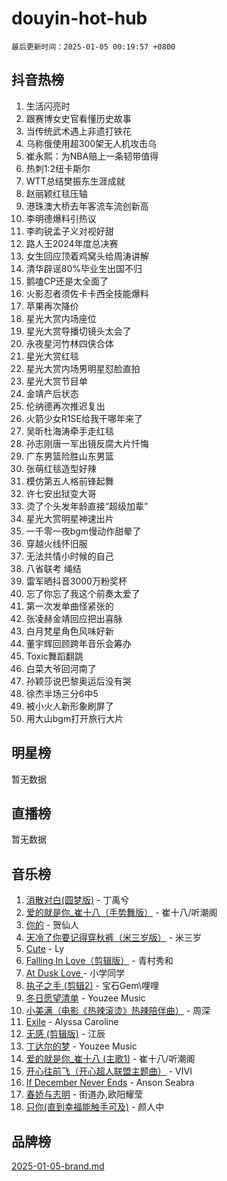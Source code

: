 # douyin-hot-hub

`最后更新时间：2025-01-05 00:19:57 +0800`

## 抖音热榜

1. 生活闪亮时
1. 跟赛博女史官看懂历史故事
1. 当传统武术遇上非遗打铁花
1. 乌称俄使用超300架无人机攻击乌
1. 崔永熙：为NBA赔上一条韧带值得
1. 热刺1:2纽卡斯尔
1. WTT总结樊振东生涯成就
1. 赵丽颖红毯压轴
1. 港珠澳大桥去年客流车流创新高
1. 李明德爆料引热议
1. 李昀锐孟子义对视好甜
1. 路人王2024年度总决赛
1. 女生回应顶着鸡窝头给周涛讲解
1. 清华辟谣80%毕业生出国不归
1. 鹅嗑CP还是太全面了
1. 火影忍者须佐卡卡西全技能爆料
1. 苹果再次降价
1. 星光大赏内场座位
1. 星光大赏导播切镜头太会了
1. 永夜星河竹林四侠合体
1. 星光大赏红毯
1. 星光大赏内场男明星怼脸直拍
1. 星光大赏节目单
1. 金靖产后状态
1. 伦纳德再次推迟复出
1. 火箭少女R1SE给我干哪年来了
1. 吴昕杜海涛牵手走红毯
1. 孙志刚唐一军出镜反腐大片忏悔
1. 广东男篮险胜山东男篮
1. 张萌红毯造型好辣
1. 模仿第五人格前锋起舞
1. 许七安出狱变大哥
1. 烫了个头发年龄直接“超级加辈”
1. 星光大赏明星神速出片
1. 一千零一夜bgm慢动作甜晕了
1. 穿越火线怀旧服
1. 无法共情小时候的自己
1. 八省联考 绳结
1. 雷军晒抖音3000万粉奖杯
1. 忘了你忘了我这个前奏太爱了
1. 第一次发单曲怪紧张的
1. 张凌赫金靖回应把出喜脉
1. 白月梵星角色风味好新
1. 董宇辉回顾跨年音乐会筹办
1. Toxic舞蹈翻跳
1. 白菜大爷回河南了
1. 孙颖莎说巴黎奥运后没有哭
1. 徐杰半场三分6中5
1. 被小火人新形象刷屏了
1. 用大山bgm打开旅行大片

## 明星榜

暂无数据

## 直播榜

暂无数据

## 音乐榜

1. [消散对白(圆梦版)](https://sf5-hl-cdn-tos.douyinstatic.com/obj/tos-cn-ve-2774/og4jB5I5IizzoZVAAAzWgBMAsMDWoArfwBOiFs) - 丁禹兮
1. [爱的就是你_崔十八（手势舞版）](https://sf5-hl-cdn-tos.douyinstatic.com/obj/tos-cn-ve-2774/oApB2AigNyB4sTw7JhBOikMAf0oDJzMWBuIrgm) - 崔十八/听潮阁
1. [你的](https://sf5-hl-cdn-tos.douyinstatic.com/obj/tos-cn-ve-2774/oYuIeKf42jB7sEV6B2upMdpYAgfrQWj0FeRegh) - 贺仙人
1. [天冷了你要记得穿秋裤（米三岁版）](https://sf5-hl-cdn-tos.douyinstatic.com/obj/tos-cn-ve-2774/oQlIwVIDWiZ6BQilAorS7MA0AgCkQDvcZAdm1) - 米三岁
1. [Cute](https://sf5-hl-cdn-tos.douyinstatic.com/obj/tos-cn-ve-2774/o4IbIzHWKAAB4wsS5qMBRiiAlEBGTpQRNfFvuo) - Ly
1. [Falling In Love（剪辑版）](https://sf5-hl-cdn-tos.douyinstatic.com/obj/tos-cn-ve-2774/o8ajpA8zzgBPahbBIO8AcKGBLJezFCRd1wfP9f) - 青村秀和
1. [ At Dusk  Love ](https://sf5-hl-cdn-tos.douyinstatic.com/obj/tos-cn-ve-2774/o8CrpCf5CaYgI4ZrtQgMQAFEfuGqNnRSDQAPBc) - 小学同学
1. [执子之手 (剪辑2)](https://sf5-hl-cdn-tos.douyinstatic.com/obj/tos-cn-ve-2774/oUoZLQjCc31XzqsBnBQUNgeKtYPBcgbFDwtfcu) - 宝石Gem\哩哩
1. [冬日愿望清单](https://sf6-cdn-tos.douyinstatic.com/obj/tos-cn-ve-2774/oIIgUOeamCFCVAzxN6MFRLIBlLGpUqQxeeHrLE) - Youzee Music
1. [小美满（电影《热辣滚烫》热辣陪伴曲）](https://sf5-hl-cdn-tos.douyinstatic.com/obj/tos-cn-ve-2774/o0GAn2lSgfZIDUgtevCGDQYnFg4CwnrBaxbTZL) - 周深
1. [Exile](https://sf5-hl-cdn-tos.douyinstatic.com/obj/tos-cn-ve-2774/oYj4gAQTknKE3WW0Je8KGmQ7z1cA4FefwtbufD) - Alyssa Caroline
1. [无感 (剪辑版)](https://sf5-hl-cdn-tos.douyinstatic.com/obj/tos-cn-ve-2774/o0eIsUzJBDlQaQFC5OFlgbMEZC1TFYBftOBn6p) - 江辰
1. [丁达尔的梦](https://sf5-hl-cdn-tos.douyinstatic.com/obj/tos-cn-ve-2774/oMU3WirUZBVQkAC9ccG5P2IQirziZM2RTInUY) - Youzee Music
1. [爱的就是你_崔十八 (主歌1)](https://sf5-hl-cdn-tos.douyinstatic.com/obj/tos-cn-ve-2774/oI5BO5DhFZ6UTcNCnZaOCBLtZ7WIMQGfgnXf5E) - 崔十八/听潮阁
1. [开心往前飞（开心超人联盟主题曲）](https://sf5-hl-cdn-tos.douyinstatic.com/obj/tos-cn-ve-2774/9d8fb7c82cf1421fb93a9fe925275e0a) - VIVI
1. [If December Never Ends](https://sf5-hl-cdn-tos.douyinstatic.com/obj/tos-cn-ve-2774/oY1IQMoTgCFIBg8RZifyqlBBt1UFgitTYmxeOS) - Anson Seabra
1. [春娇与志明](https://sf5-hl-cdn-tos.douyinstatic.com/obj/tos-cn-ve-2774/e530d8fceb7044b39707d7f9ff54add1) - 街道办,欧阳耀莹
1. [只你(直到幸福能触手可及)](https://sf5-hl-cdn-tos.douyinstatic.com/obj/tos-cn-ve-2774/o0lBkRDzFTeaVSUz3ZZSCBVtZ5DIMQGfgmEAuE) - 颜人中

## 品牌榜

[2025-01-05-brand.md](2025-01-05-brand.md)
